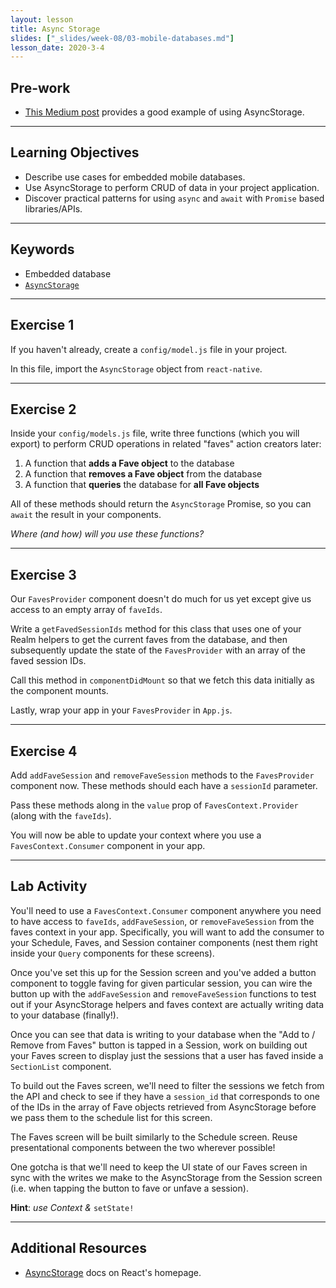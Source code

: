```yaml
---
layout: lesson
title: Async Storage
slides: ["_slides/week-08/03-mobile-databases.md"]
lesson_date: 2020-3-4
---
```


## Pre-work

- [This Medium post](https://medium.com/building-with-react-native/what-is-asyncstorage-in-react-native-and-how-you-to-use-it-with-app-state-manager-1x09-b8c636ce5f6e) provides a good example of using AsyncStorage.

---

## Learning Objectives

- Describe use cases for embedded mobile databases.
- Use AsyncStorage to perform CRUD of data in your project application.
- Discover practical patterns for using `async` and `await` with `Promise` based libraries/APIs.

---

## Keywords

- Embedded database
- [`AsyncStorage`](https://facebook.github.io/react-native/docs/asyncstorage.html)

---

## Exercise 1

If you haven't already, create a `config/model.js` file in your project.

In this file, import the `AsyncStorage` object from `react-native`.

---

## Exercise 2

Inside your `config/models.js` file, write three functions (which you will export) to perform CRUD operations in related "faves" action creators later:

1.  A function that **adds a Fave object** to the database
2.  A function that **removes a Fave object** from the database
3.  A function that **queries** the database for **all Fave objects**

All of these methods should return the `AsyncStorage` Promise, so you can `await` the result in your components.

_Where (and how) will you use these functions?_

---

## Exercise 3

Our `FavesProvider` component doesn't do much for us yet except give us access to an empty array of `faveIds`.

Write a `getFavedSessionIds` method for this class that uses one of your Realm helpers to get the current faves from the database, and then subsequently update the state of the `FavesProvider` with an array of the faved session IDs.

Call this method in `componentDidMount` so that we fetch this data initially as the component mounts.

Lastly, wrap your app in your `FavesProvider` in `App.js`.

---

## Exercise 4

Add `addFaveSession` and `removeFaveSession` methods to the `FavesProvider` component now. These methods should each have a `sessionId` parameter.

Pass these methods along in the `value` prop of `FavesContext.Provider` (along with the `faveIds`).

You will now be able to update your context where you use a `FavesContext.Consumer` component in your app.

---

## Lab Activity

You'll need to use a `FavesContext.Consumer` component anywhere you need to have access to `faveIds`, `addFaveSession`, or `removeFaveSession` from the faves context in your app. Specifically, you will want to add the consumer to your Schedule, Faves, and Session container components (nest them right inside your `Query` components for these screens).

Once you've set this up for the Session screen and you've added a button component to toggle faving for given particular session, you can wire the button up with the `addFaveSession` and `removeFaveSession` functions to test out if your AsyncStorage helpers and faves context are actually writing data to your database (finally!).

Once you can see that data is writing to your database when the "Add to / Remove from Faves" button is tapped in a Session, work on building out your Faves screen to display just the sessions that a user has faved inside a `SectionList` component.

To build out the Faves screen, we'll need to filter the sessions we fetch from the API and check to see if they have a `session_id` that corresponds to one of the IDs in the array of Fave objects retrieved from AsyncStorage before we pass them to the schedule list for this screen.

The Faves screen will be built similarly to the Schedule screen. Reuse presentational components between the two wherever possible!

One gotcha is that we'll need to keep the UI state of our Faves screen in sync with the writes we make to the AsyncStorage from the Session screen (i.e. when tapping the button to fave or unfave a session).

**Hint**: _use Context &_ `setState!`

---

## Additional Resources

- [AsyncStorage](https://facebook.github.io/react-native/docs/asyncstorage) docs on React's homepage.

